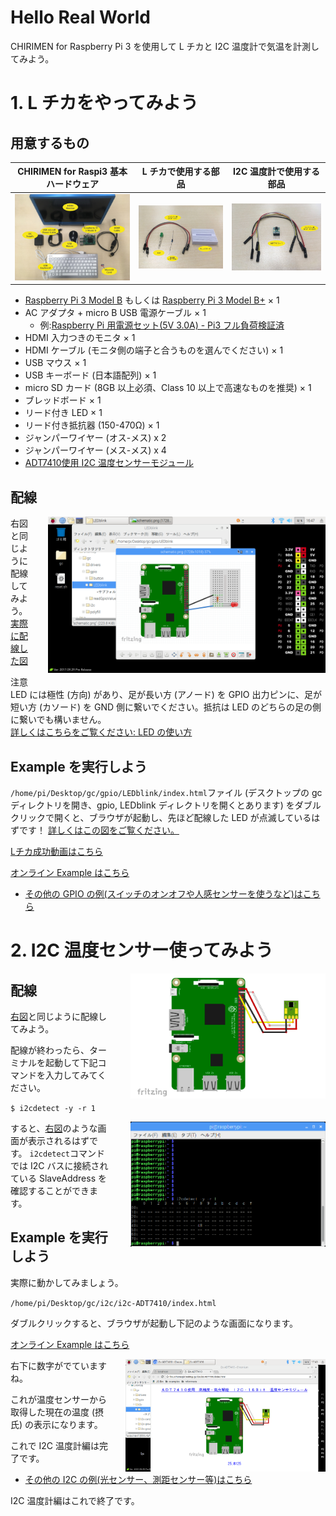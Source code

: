 
# Hello Real World

CHIRIMEN for Raspberry Pi 3 を使用して L チカと I2C 温度計で気温を計測してみよう。


# 1. L チカをやってみよう


## 用意するもの
| CHIRIMEN for Raspi3 基本ハードウェア | L チカで使用する部品 | I2C 温度計で使用する部品|
|---|---|---|
| ![Hardware](imgs/section0/raspi3.jpg) |![LED_Bling](imgs/section0/l.jpg) | ![ADT7410](imgs/section2/parts.jpg) |

- [Raspberry Pi 3 Model B](https://www.raspberrypi.org/products/raspberry-pi-3-model-b/) もしくは [Raspberry Pi 3 Model B+](https://www.raspberrypi.org/products/raspberry-pi-3-model-b-plus/) × 1
- AC アダプタ + micro B USB 電源ケーブル × 1
  - 例:[Raspberry Pi 用電源セット(5V 3.0A) - Pi3 フル負荷検証済](https://www.physical-computing.jp/product/1171)
- HDMI 入力つきのモニタ × 1
- HDMI ケーブル (モニタ側の端子と合うものを選んでください) × 1
- USB マウス × 1
- USB キーボード (日本語配列) × 1
- micro SD カード (8GB 以上必須、Class 10 以上で高速なものを推奨) × 1
- ブレッドボード × 1
- リード付き LED × 1
- リード付き抵抗器 (150-470Ω) × 1
- ジャンパーワイヤー (オス-メス) x 2
- ジャンパーワイヤー (メス-メス) x 4
- [ADT7410使用 I2C 温度センサーモジュール](http://akizukidenshi.com/catalog/g/gM-06675/)

## 配線

<p>
  <a href="imgs/section0/example_LEDblink.png">
    <img src="imgs/section0/example_LEDblink.png" alt="Lチカに必要なパーツ一覧" height="250" style="float:right;padding-left:2em;">
  </a>

右図と同じように配線してみよう。
[実際に配線した図](imgs/section0/h.jpg)

注意<br>
LED には極性 (方向) があり、足が長い方 (アノード) を GPIO 出力ピンに、足が短い方 (カソード) を GND 側に繋いでください。抵抗は LED のどちらの足の側に繋いでも構いません。
<br>
[詳しくはこちらをご覧ください: LED の使い方](https://www.marutsu.co.jp/pc/static/large_order/led)
</p>

## Example を実行しよう
`/home/pi/Desktop/gc/gpio/LEDblink/index.html`ファイル (デスクトップの gc ディレクトリを開き、gpio, LEDblink ディレクトリを開くとあります) をダブルクリックで開くと、ブラウザが起動し、先ほど配線した LED が点滅しているはずです！
[詳しくはこの図をご覧ください。](imgs/section0/example-files.png)

[Lチカ成功動画はこちら](imgs/section0/L.gif)

[オンライン Example はこちら](https://r.chirimen.org/gpio-blink)

* [その他の GPIO の例(スイッチのオンオフや人感センサーを使うなど)はこちら](http://chirimen.org/chirimen-raspi3/gc/top/examples/#gpioExamples)

# 2. I2C 温度センサー使ってみよう
  
<p>
  <a href="imgs/section2/schematic.png">
    <img src="imgs/section2/schematic.png" alt="Browser" height="200" style="float:right;padding-left:2em;">
  </a>
  
## 配線

[右図](imgs/section2/parts.jpg)と同じように配線してみよう。

配線が終わったら、ターミナルを起動して下記コマンドを入力してみてください。

` $ i2cdetect -y -r 1 `

 <a href="imgs/section2/ADT7410.png">
  <img src="imgs/section2/ADT7410.png" alt="Browser" height="200" style="float:right;padding-left:2em;margin-bottom:2em;">
 </a>
 
すると、[右図](imgs/section2/ADT7410.png)のような画面が表示されるはずです。
`i2cdetect`コマンドでは I2C バスに接続されている SlaveAddress を確認することができます。

</p>
  
## Example を実行しよう
<p>
  
実際に動かしてみましょう。

`/home/pi/Desktop/gc/i2c/i2c-ADT7410/index.html`

ダブルクリックすると、ブラウザが起動し下記のような画面になります。

[オンライン Example はこちら](https://r.chirimen.org/i2c-adt7410)

 
<a href="imgs/section2/browser.png">
  <img src="imgs/section2/browser.png" alt="Browser" height="180" style="float:right;padding-left:2em;">
</a>

右下に数字がでていますね。

これが温度センサーから取得した現在の温度 (摂氏) の表示になります。

これで I2C 温度計編は完了です。

</p>


* [その他の I2C の例(光センサー、測距センサー等)はこちら](http://chirimen.org/chirimen-raspi3/gc/top/examples/#i2cExamples)

I2C 温度計編はこれで終了です。

<!--
<div style="page-break-before:always"></div>
-->
